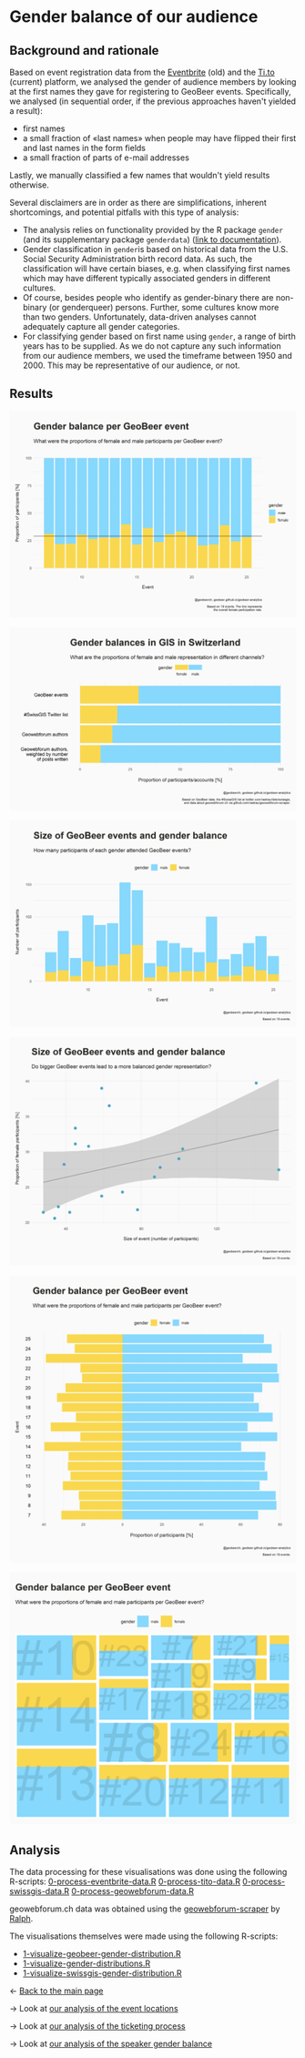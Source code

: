 # Gender balance of our audience

## Background and rationale
Based on event registration data from the [Eventbrite](http://www.eventbrite.com) (old) and the [Ti.to](http://ti.to) (current) platform, we analysed the gender of audience members by looking at the first names they gave for registering to GeoBeer events. Specifically, we analysed (in sequential order, if the previous approaches haven't yielded a result): 

- first names 
- a small fraction of &laquo;last names&raquo; when people may have flipped their first and last names in the form fields 
- a small fraction of parts of e-mail addresses

Lastly, we manually classified a few names that wouldn't yield results otherwise.

Several disclaimers are in order as there are simplifications, inherent shortcomings, and potential pitfalls with this type of analysis:

- The analysis relies on functionality provided by the R package `gender` (and its supplementary package `genderdata`) ([link to documentation](https://cran.r-project.org/web/packages/gender)). 
- Gender classification in `gender`is based on historical data from the U.S. Social Security Administration birth record data. As such, the classification will have certain biases, e.g. when classifying first names which may have different typically associated genders in different cultures.
- Of course, besides people who identify as gender-binary there are non-binary (or genderqueer) persons. Further, some cultures know more than two genders. Unfortunately, data-driven analyses cannot adequately capture all gender categories.
- For classifying gender based on first name using `gender`, a range of birth years has to be supplied. As we do not capture any such information from our audience members, we used the timeframe between 1950 and 2000. This may be representative of our audience, or not.

## Results

[![GeoBeer audience gender balance](https://raw.githubusercontent.com/GeoBeer/geobeer-analytics/master/Results/GeoBeer-gender-balance--relative--per-event.png)](https://raw.githubusercontent.com/GeoBeer/geobeer-analytics/master/Results/GeoBeer-gender-balance--relative--per-event.png)

[![Gender balance of various GIS-related entities](https://raw.githubusercontent.com/GeoBeer/geobeer-analytics/master/Results/Gender-balances--relative.png)](https://raw.githubusercontent.com/GeoBeer/geobeer-analytics/master/Results/Gender-balances--relative.png)

[![Size of GeoBeer events and audience gender balance](https://raw.githubusercontent.com/GeoBeer/geobeer-analytics/master/Results/GeoBeer-gender-balance--absolute--per-event.png)](https://raw.githubusercontent.com/GeoBeer/geobeer-analytics/master/Results/GeoBeer-gender-balance--absolute--per-event.png)

[![Size of GeoBeer events and audience gender balance](https://raw.githubusercontent.com/GeoBeer/geobeer-analytics/master/Results/GeoBeer-gender-balance-vs-size--per-event.png)](https://raw.githubusercontent.com/GeoBeer/geobeer-analytics/master/Results/GeoBeer-gender-balance-vs-size--per-event.png)

[![Geobeer audience gender balance](https://raw.githubusercontent.com/GeoBeer/geobeer-analytics/master/Results/GeoBeer-gender-balance--relative--left-right--per-event.png)](https://raw.githubusercontent.com/GeoBeer/geobeer-analytics/master/Results/GeoBeer-gender-balance--relative--left-right--per-event.png)

[![Treemap of GeoBeer audience gender balance](https://raw.githubusercontent.com/GeoBeer/geobeer-analytics/master/Results/GeoBeer-gender-balance--per-event--treemap.png)](https://raw.githubusercontent.com/GeoBeer/geobeer-analytics/master/Results/GeoBeer-gender-balance--per-event--treemap.png)

## Analysis
The data processing for these visualisations was done using the following R-scripts:
[0-process-eventbrite-data.R](https://github.com/GeoBeer/geobeer-analytics/blob/master/0-process-eventbrite-data.R)
[0-process-tito-data.R](https://github.com/GeoBeer/geobeer-analytics/blob/master/0-process-tito-data.R)
[0-process-swissgis-data.R](https://github.com/GeoBeer/geobeer-analytics/blob/master/0-process-swissgis-data.R)
[0-process-geowebforum-data.R](https://github.com/GeoBeer/geobeer-analytics/blob/master/0-process-geowebforum-data.R)

geowebforum.ch data was obtained using the [geowebforum-scraper](https://github.com/rastrau/geowebforum-scraper) by [Ralph](https://www.twitter.com/rastrau).

The visualisations themselves were made using the following R-scripts:

- [1-visualize-geobeer-gender-distribution.R](https://github.com/GeoBeer/geobeer-analytics/blob/master/1-visualize-geobeer-gender-distribution.R)
- [1-visualize-gender-distributions.R](https://github.com/GeoBeer/geobeer-analytics/blob/master/1-visualize-gender-distributions.R)
- [1-visualize-swissgis-gender-distribution.R](https://github.com/GeoBeer/geobeer-analytics/blob/master/1-visualize-swissgis-gender-distribution.R)

&larr; [Back to the main page](index.md)

&rarr; Look at [our analysis of the event locations](locations.md)

&rarr; Look at [our analysis of the ticketing process](ticketing.md)

&rarr; Look at [our analysis of the speaker gender balance](gender-balance-speakers.md)

